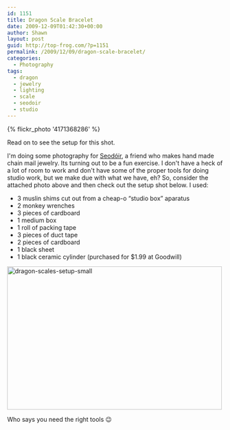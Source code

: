 ```yaml
---
id: 1151
title: Dragon Scale Bracelet
date: 2009-12-09T01:42:30+00:00
author: Shawn
layout: post
guid: http://top-frog.com/?p=1151
permalink: /2009/12/09/dragon-scale-bracelet/
categories:
  - Photography
tags:
  - dragon
  - jewelry
  - lighting
  - scale
  - seodoir
  - studio
---
```

{% flickr_photo '4171368286' %}

Read on to see the setup for this shot.



I'm doing some photography for [Seod&oacute;ir](http://web.me.com/neddierah/Seodoir/Welcome.html), a friend who makes hand made chain mail jewelry. Its turning out to be a fun exercise. I don't have a heck of a lot of room to work and don't have some of the proper tools for doing studio work, but we make due with what we have, eh? So, consider the attached photo above and then check out the setup shot below. I used:

  * 3 muslin shims cut out from a cheap-o &#8220;studio box&#8221; aparatus
  * 2 monkey wrenches
  * 3 pieces of cardboard
  * 1 medium box
  * 1 roll of packing tape
  * 3 pieces of duct tape
  * 2 pieces of cardboard
  * 1 black sheet
  * 1 black ceramic cylinder (purchased for $1.99 at Goodwill)

[<img src="https://i0.wp.com/top-frog.com/wp/wp-content/uploads/2009/12/dragon-scales-setup-small.jpg?resize=500%2C333" alt="dragon-scales-setup-small" title="" width="500" height="333" rel="http://top-frog.com/wp/wp-content/uploads/2009/12/dragon-scales-setup-large.jpg" data-recalc-dims="1" />](https://i1.wp.com/top-frog.com/wp/wp-content/uploads/2009/12/dragon-scales-setup-large.jpg)

Who says you need the right tools 😉